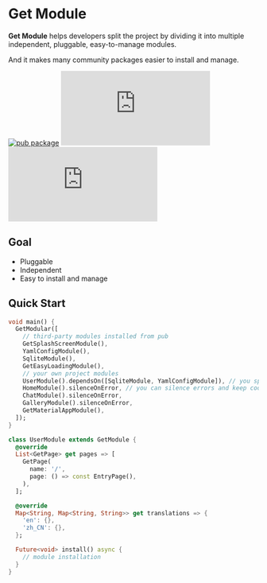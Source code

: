 # Get Module

**Get Module** helps developers split the project by dividing it into multiple independent, pluggable, easy-to-manage modules.

And it makes many community packages easier to install and manage.


[![pub package](https://img.shields.io/pub/v/get_module?style=flat)](https://pub.dev/packages/get_module) ![license](https://img.shields.io/github/license/rua-flutter/get_module.dart?style=flat)  [![stars](https://img.shields.io/github/stars/rua-flutter/get_module.dart?style=social)](https://github.com/rua-flutter/get_module.dart)

## Goal

- Pluggable
- Independent
- Easy to install and manage



## Quick Start

```dart
void main() {
  GetModular([
    // third-party modules installed from pub
    GetSplashScreenModule(),
    YamlConfigModule(),
    SqliteModule(),
    GetEasyLoadingModule(),
    // your own project modules
    UserModule().dependsOn([SqliteModule, YamlConfigModule]), // you specific order by using .dependsOn()
    HomeModule().silenceOnError, // you can silence errors and keep code going
    ChatModule().silenceOnError,
    GalleryModule().silenceOnError,
    GetMaterialAppModule(),
  ]);
}

class UserModule extends GetModule {
  @override
  List<GetPage> get pages => [
    GetPage(
      name: '/',
      page: () => const EntryPage(),
    ),
  ];

  @override
  Map<String, Map<String, String>> get translations => {
    'en': {},
    'zh_CN': {},
  };

  Future<void> install() async {
    // module installation
  }
}
```



